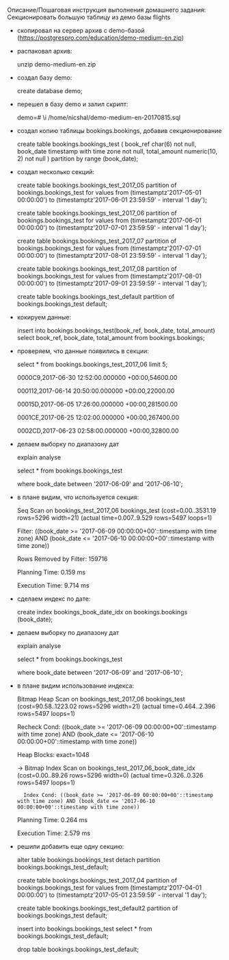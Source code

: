Описание/Пошаговая инструкция выполнения домашнего задания:
Секционировать большую таблицу из демо базы flights

  - скопировал на сервер архив с demo-базой (https://postgrespro.com/education/demo-medium-en.zip)

  - распаковал архив:

    unzip demo-medium-en.zip

  - создал базу demo:

    create database demo;

  - перешел в базу demo и залил скрипт:

    demo=# \i /home/nicshal/demo-medium-en-20170815.sql

  - создал копию таблицы bookings.bookings, добавив секционирование

    create table bookings.bookings_test
    (
        book_ref     char(6)                  not null,
        book_date    timestamp with time zone not null,
        total_amount numeric(10, 2)           not null
    ) partition by range (book_date);

  - создал несколько секций:

    create table bookings.bookings_test_2017_05 partition of bookings.bookings_test for values from (timestamptz'2017-05-01 00:00:00') to (timestamptz'2017-06-01 23:59:59' - interval '1 day');

    create table bookings.bookings_test_2017_06 partition of bookings.bookings_test for values from (timestamptz'2017-06-01 00:00:00') to (timestamptz'2017-07-01 23:59:59' - interval '1 day');

    create table bookings.bookings_test_2017_07 partition of bookings.bookings_test for values from (timestamptz'2017-07-01 00:00:00') to (timestamptz'2017-08-01 23:59:59' - interval '1 day');

    create table bookings.bookings_test_2017_08 partition of bookings.bookings_test for values from (timestamptz'2017-08-01 00:00:00') to (timestamptz'2017-09-01 23:59:59' - interval '1 day');

    create table bookings.bookings_test_default partition of bookings.bookings_test default;

  - кокируем данные:

    insert into bookings.bookings_test(book_ref, book_date, total_amount) select book_ref, book_date, total_amount from bookings.bookings;

  - проверяем, что данные появились в секции:

    select * from bookings.bookings_test_2017_06 limit 5;

      0000C9,2017-06-30 12:52:00.000000 +00:00,54600.00

      000112,2017-06-14 20:50:00.000000 +00:00,22000.00

      00015D,2017-06-05 17:26:00.000000 +00:00,281500.00

      0001CE,2017-06-25 12:02:00.000000 +00:00,267400.00

      0002CD,2017-06-23 02:58:00.000000 +00:00,32800.00

  - делаем выборку по диапазону дат

    explain analyse

    select * from bookings.bookings_test

    where book_date between '2017-06-09' and '2017-06-10';

  - в плане видим, что используется секция:

      Seq Scan on bookings_test_2017_06 bookings_test  (cost=0.00..3531.19 rows=5296 width=21) (actual time=0.007..9.529 rows=5497 loops=1)

      Filter: ((book_date >= '2017-06-09 00:00:00+00'::timestamp with time zone) AND (book_date <= '2017-06-10 00:00:00+00'::timestamp with time zone))

      Rows Removed by Filter: 159716

      Planning Time: 0.159 ms

      Execution Time: 9.714 ms

  - сделаем индекс по дате:

    create index bookings_book_date_idx on bookings.bookings (book_date);

  - делаем выборку по диапазону дат

    explain analyse

    select * from bookings.bookings_test

    where book_date between '2017-06-09' and '2017-06-10';

  - в плане видим использование индекса:

      Bitmap Heap Scan on bookings_test_2017_06 bookings_test  (cost=90.58..1223.02 rows=5296 width=21) (actual time=0.464..2.396 rows=5497 loops=1)

      Recheck Cond: ((book_date >= '2017-06-09 00:00:00+00'::timestamp with time zone) AND (book_date <= '2017-06-10 00:00:00+00'::timestamp with time zone))

      Heap Blocks: exact=1048

      ->  Bitmap Index Scan on bookings_test_2017_06_book_date_idx  (cost=0.00..89.26 rows=5296 width=0) (actual time=0.326..0.326 rows=5497 loops=1)

          Index Cond: ((book_date >= '2017-06-09 00:00:00+00'::timestamp with time zone) AND (book_date <= '2017-06-10 00:00:00+00'::timestamp with time zone))

      Planning Time: 0.264 ms

      Execution Time: 2.579 ms

  - решили добавить еще одну секцию:

    alter table bookings.bookings_test detach partition bookings.bookings_test_default;

    create table bookings.bookings_test_2017_04 partition of bookings.bookings_test for values from (timestamptz'2017-04-01 00:00:00') to (timestamptz'2017-05-01 23:59:59' - interval '1 day');

    create table bookings.bookings_test_default2 partition of bookings.bookings_test default;

    insert into bookings.bookings_test select * from bookings.bookings_test_default;

    drop table bookings.bookings_test_default;


